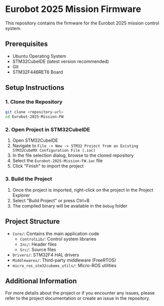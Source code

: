 # Eurobot 2025 Mission Firmware

This repository contains the firmware for the Eurobot 2025 mission control system.

## Prerequisites

- Ubuntu Operating System
- STM32CubeIDE (latest version recommended)
- Git
- STM32F446RET6 Board

## Setup Instructions

### 1. Clone the Repository

```bash
git clone <repository-url>
cd Eurobot-2025-Mission-FW
```

### 2. Open Project in STM32CubeIDE

1. Open STM32CubeIDE
2. Navigate to `File -> New -> STM32 Project from an Existing STM32CubeMX Configuration File (.ioc)`
3. In the file selection dialog, browse to the cloned repository
4. Select the `Eurobot-2025-Mission-FW.ioc` file
5. Click "Finish" to import the project

### 3. Build the Project

1. Once the project is imported, right-click on the project in the Project Explorer
2. Select "Build Project" or press Ctrl+B
3. The compiled binary will be available in the `Debug` folder

## Project Structure

- `Core/`: Contains the main application code
  - `ControlLib/`: Control system libraries
  - `Inc/`: Header files
  - `Src/`: Source files
- `Drivers/`: STM32F4 HAL drivers
- `Middlewares/`: Third-party middleware (FreeRTOS)
- `micro_ros_stm32cubemx_utils/`: Micro-ROS utilities

## Additional Information

For more details about the project or if you encounter any issues, please refer to the project documentation or create an issue in the repository.
